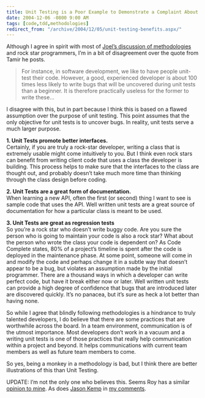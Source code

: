 ```yaml
---
title: Unit Testing is a Poor Example to Demonstrate a Complaint About Methodologies
date: 2004-12-06 -0800 9:00 AM
tags: [code,tdd,methodologies]
redirect_from: "/archive/2004/12/05/unit-testing-benefits.aspx/"
---
```


Although I agree in spirit with most of [Joel’s discussion of
methodologies](http://www.joelonsoftware.com/items/2004/12/06.html) and
rock star programmers, I’m in a bit of disagreement over the quote from
Tamir he posts.

> For instance, in software development, we like to have people
> unit-test their code. However, a good, experienced developer is about
> 100 times less likely to write bugs that will be uncovered during unit
> tests than a beginner. It is therefore practically useless for the
> former to write these...

I disagree with this, but in part because I think this is based on a
flawed assumption over the purpose of unit testing. This point assumes
that the only objective for unit tests is to uncover bugs. In reality,
unit tests serve a much larger purpose.

**1. Unit Tests promote better interfaces.**\
 Certainly, if you are truly a rock-star developer, writing a class that
is extremely usable might come intuitively to you. But I think even rock
stars can benefit from writing client code that uses a class the
developer is building. This process helps to make sure that the
interfaces to the class are thought out, and probably doesn’t take much
more time than thinking through the class design before coding.

**2. Unit Tests are a great form of documentation.**\
 When learning a new API, often the first (or second) thing I want to
see is sample code that uses the API. Well written unit tests are a
great source of documentation for how a particular class is meant to be
used.

**3. Unit Tests are great as regression tests**\
 So you’re a rock star who doesn’t write buggy code. Are you sure the
person who is going to maintain your code is also a rock star? What
about the person who wrote the class your code is dependent on? As Code
Complete states, 80% of a project’s timeline is spent after the code is
deployed in the maintenance phase. At some point, someone will come in
and modify the code and perhaps change it in a subtle way that doesn’t
appear to be a bug, but violates an assumption made by the initial
programmer. There are a thousand ways in which a developer can write
perfect code, but have it break either now or later. Well written unit
tests can provide a high degree of confidence that bugs that are
introduced later are discovered quickly. It’s no panacea, but it’s sure
as heck a lot better than having none.

So while I agree that blindly following methodologies is a hindrance to
truly talented developers, I do believe that there are some practices
that are worthwhile across the board. In a team environment,
communication is of the utmost importance. Most developers don’t work in
a vacuum and a writing unit tests is one of those practices that really
help communication within a project and beyond. It helps communications
with current team members as well as future team members to come.

So yes, being a monkey in a methodology is bad, but I think there are
better illustrations of this than Unit Testing.

UPDATE: I’m not the only one who believes this. Seems Roy has a similar
[opinion to
mine](http://weblogs.asp.net/rosherove/archive/2004/12/07/276040.aspx).
As does [Jason Kemp](http://www.jasonkemp.ca/) in [my
comments](https://haacked.com/archive/2004/12/06/1704.aspx#1706).

